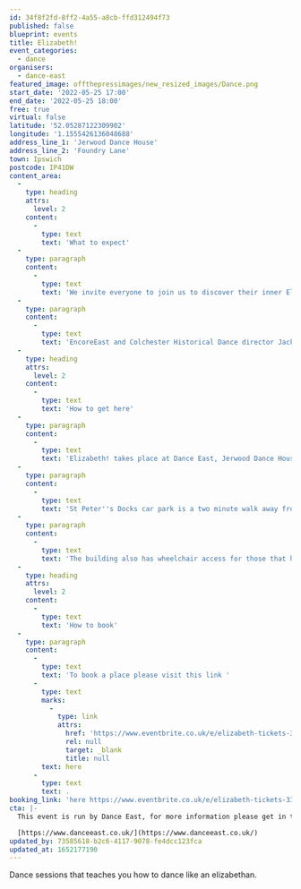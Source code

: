 ```yaml
---
id: 34f8f2fd-8ff2-4a55-a8cb-ffd312494f73
published: false
blueprint: events
title: Elizabeth!
event_categories:
  - dance
organisers:
  - dance-east
featured_image: offthepressimages/new_resized_images/Dance.png
start_date: '2022-05-25 17:00'
end_date: '2022-05-25 18:00'
free: true
virtual: false
latitude: '52.05287122309902'
longitude: '1.1555426136048688'
address_line_1: 'Jerwood Dance House'
address_line_2: 'Foundry Lane'
town: Ipswich
postcode: IP41DW
content_area:
  -
    type: heading
    attrs:
      level: 2
    content:
      -
        type: text
        text: 'What to expect'
  -
    type: paragraph
    content:
      -
        type: text
        text: 'We invite everyone to join us to discover their inner Elizabethan! Elizabeth! will celebrate local talent and the joy of dancing together across the ages at Christchurch Mansion (3 June).'
  -
    type: paragraph
    content:
      -
        type: text
        text: 'EncoreEast and Colchester Historical Dance director Jackie Marshall-Ward, will teach an authentic Tudor dance from the period of the first Queen Elizabeth. The public dance event will include a performance by EncoreEast, created by Ipswich choreographer Hannah Rudd, culminating in a ‘Royal Elizabethan’ dance party.'
  -
    type: heading
    attrs:
      level: 2
    content:
      -
        type: text
        text: 'How to get here'
  -
    type: paragraph
    content:
      -
        type: text
        text: 'Elizabeth! takes place at Dance East, Jerwood Dance House, Ipswich, IP4 1DW.'
  -
    type: paragraph
    content:
      -
        type: text
        text: 'St Peter''s Docks car park is a two minute walk away from the venue. '
  -
    type: paragraph
    content:
      -
        type: text
        text: 'The building also has wheelchair access for those that have accessibility needs.'
  -
    type: heading
    attrs:
      level: 2
    content:
      -
        type: text
        text: 'How to book'
  -
    type: paragraph
    content:
      -
        type: text
        text: 'To book a place please visit this link '
      -
        type: text
        marks:
          -
            type: link
            attrs:
              href: 'https://www.eventbrite.co.uk/e/elizabeth-tickets-334492896257'
              rel: null
              target: _blank
              title: null
        text: here
      -
        type: text
        text: .
booking_link: 'here https://www.eventbrite.co.uk/e/elizabeth-tickets-334492896257'
cta: |-
  This event is run by Dance East, for more information please get in touch via:

  [https://www.danceeast.co.uk/](https://www.danceeast.co.uk/)
updated_by: 73585618-b2c6-4117-9078-fe4dcc123fca
updated_at: 1652177190
---
```

Dance sessions that teaches you how to dance like an elizabethan.
